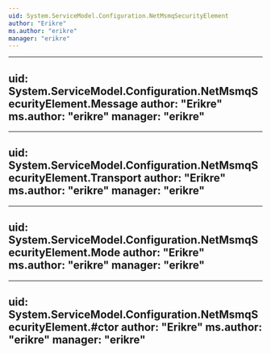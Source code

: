 ```yaml
---
uid: System.ServiceModel.Configuration.NetMsmqSecurityElement
author: "Erikre"
ms.author: "erikre"
manager: "erikre"
---
```


---
uid: System.ServiceModel.Configuration.NetMsmqSecurityElement.Message
author: "Erikre"
ms.author: "erikre"
manager: "erikre"
---

---
uid: System.ServiceModel.Configuration.NetMsmqSecurityElement.Transport
author: "Erikre"
ms.author: "erikre"
manager: "erikre"
---

---
uid: System.ServiceModel.Configuration.NetMsmqSecurityElement.Mode
author: "Erikre"
ms.author: "erikre"
manager: "erikre"
---

---
uid: System.ServiceModel.Configuration.NetMsmqSecurityElement.#ctor
author: "Erikre"
ms.author: "erikre"
manager: "erikre"
---
